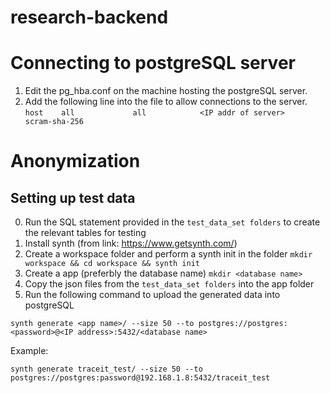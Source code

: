 # research-backend

# Connecting to postgreSQL server
1. Edit the pg_hba.conf on the machine hosting the postgreSQL server.
2. Add the following line into the file to allow connections to the server.
```host    all             all            <IP addr of server>          scram-sha-256```

# Anonymization
## Setting up test data
0. Run the SQL statement provided in the ```test_data_set folders``` to create the relevant tables for testing
1. Install synth (from link: https://www.getsynth.com/)
2. Create a workspace folder and perform a synth init in the folder
```mkdir workspace && cd workspace && synth init```
3. Create a app (preferbly the database name)
```mkdir <database name>```
4. Copy the json files from the ```test_data_set folders``` into the app folder
5. Run the following command to upload the generated data into postgreSQL
```
synth generate <app name>/ --size 50 --to postgres://postgres:<password>@<IP address>:5432/<database name>
```
Example:
```
synth generate traceit_test/ --size 50 --to postgres://postgres:password@192.168.1.8:5432/traceit_test
```
